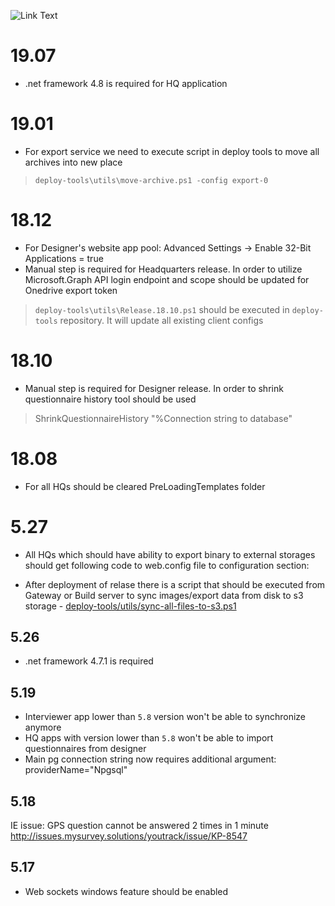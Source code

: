 ![Link Text](http://build.mysurvey.solutions/app/rest/builds/buildType:`(id:CI)`/statusIcon)
# 19.07
 - .net framework 4.8 is required for HQ application

# 19.01
- For export service we need to execute script in deploy tools to move all archives into new place
> `deploy-tools\utils\move-archive.ps1 -config export-0`

# 18.12
- For Designer's website app pool: Advanced Settings -> Enable 32-Bit Applications = true
- Manual step is required for Headquarters release. In order to utilize Microsoft.Graph API login endpoint and scope should be updated for Onedrive export token
> `deploy-tools\utils\Release.18.10.ps1` should be executed in `deploy-tools` repository. It will update all existing client configs

# 18.10
- Manual step is required for Designer release. In order to shrink questionnaire history tool should be used
> ShrinkQuestionnaireHistory "%Connection string to database"

# 18.08
- For all HQs should be cleared PreLoadingTemplates folder
# 5.27
- All HQs which should have ability to export binary to external storages should get following code to web.config file to configuration section:
<configSections>
        <section name="externalStorages" type="WB.UI.Shared.Web.Configuration.ExternalStoragesConfigSection, WB.UI.Shared.Web, Version=5.22.20.0, Culture=neutral" />
    </configSections>
    <externalStorages>
        <oauth2 redirectUri="https://demo.mysurvey.solutions/data-export-storages.html" responseType="token">
            <dropbox authorizationUri="https://www.dropbox.com/1/oauth2/authorize" clientId="9uz71ejx33noq9a"></dropbox>
            <onedrive authorizationUri="https://login.live.com/oauth20_authorize.srf" clientId="964a0fcb-7b2e-47f0-a5bd-96e775fbb11c" scope="onedrive.readwrite"></onedrive>
            <googledrive authorizationUri="https://accounts.google.com/o/oauth2/v2/auth" clientId="571731722180-rqf3v08fc95mo1ccqg5oqrehrau32oh1.apps.googleusercontent.com" scope="https://www.googleapis.com/auth/drive.file"></googledrive>
        </oauth2>
    </externalStorages>
	
- After deployment of relase there is a script that should be executed from Gateway or Build server to sync images/export data from disk to s3 storage - [deploy-tools/utils/sync-all-files-to-s3.ps1](https://bitbucket.org/wbcapi/deploy-tools/src/master/utils/sync-all-files-to-s3.ps1?at=master&fileviewer=file-view-default)
# 5.26
- .net framework 4.7.1 is required
# 5.19
- Interviewer app lower than `5.8` version won't be able to synchronize anymore
- HQ apps with version lower than `5.8` won't be able to import questionnaires from designer
- Main pg connection string now requires additional argument: providerName="Npgsql"
# 5.18
IE issue: GPS question cannot be answered 2 times in 1 minute http://issues.mysurvey.solutions/youtrack/issue/KP-8547
# 5.17
- Web sockets windows feature should be enabled
